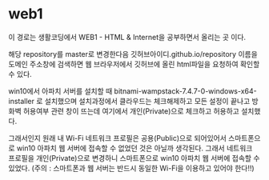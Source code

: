# web1
이 경로는 
생활코딩에서 WEB1 - HTML & Internet을 
공부하면서 올리는 곳 이다.

해당 repository를 master로 변경한다음 
깃허브아이디.github.io/repository 이름을 도메인 주소창에 검색하면
웹 브라우저에서 깃허브에 올린 html파일을 요청하여 확인할 수 있다.

win10에서 아파치 서버를 설치할 때
bitnami-wampstack-7.4.7-0-windows-x64-installer 로 설치했으며
설치과정에서 클라우드는 체크해제하고
모든 설정이 끝나고 방화벽 허용여부 관련 창이 뜨는데
여기에서 개인(Private)으로 체크하고 허용하고 설치했다.

그래서인지 원래 내 Wi-Fi 네트워크 프로필은 공용(Public)으로 되어있어서
스마트폰으로 win10 아파치 웹 서버에 접속할 수 없었던 것은 아닐까 생각된다.
그래서 네트워크 프로필을 개인(Private)으로 변경하니
스마트폰으로 win10 아파치 웹 서버에 접속할 수 있었다.
(주의 : 스마트폰과 웹 서버는 반드시 동일한 Wi-Fi을 이용하고 있어야 한다!!)
